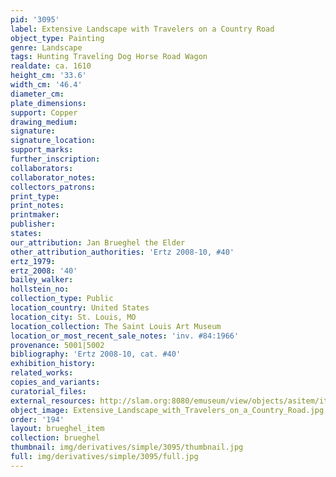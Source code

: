 ```yaml
---
pid: '3095'
label: Extensive Landscape with Travelers on a Country Road
object_type: Painting
genre: Landscape
tags: Hunting Traveling Dog Horse Road Wagon
realdate: ca. 1610
height_cm: '33.6'
width_cm: '46.4'
diameter_cm: 
plate_dimensions: 
support: Copper
drawing_medium: 
signature: 
signature_location: 
support_marks: 
further_inscription: 
collaborators: 
collaborator_notes: 
collectors_patrons: 
print_type: 
print_notes: 
printmaker: 
publisher: 
states: 
our_attribution: Jan Brueghel the Elder
other_attribution_authorities: 'Ertz 2008-10, #40'
ertz_1979: 
ertz_2008: '40'
bailey_walker: 
hollstein_no: 
collection_type: Public
location_country: United States
location_city: St. Louis, MO
location_collection: The Saint Louis Art Museum
location_or_most_recent_sale_notes: 'inv. #84:1966'
provenance: 5001|5002
bibliography: 'Ertz 2008-10, cat. #40'
exhibition_history: 
related_works: 
copies_and_variants: 
curatorial_files: 
external_resources: http://slam.org:8080/emuseum/view/objects/asitem/items$0040:29080
object_image: Extensive_Landscape_with_Travelers_on_a_Country_Road.jpg
order: '194'
layout: brueghel_item
collection: brueghel
thumbnail: img/derivatives/simple/3095/thumbnail.jpg
full: img/derivatives/simple/3095/full.jpg
---
```

